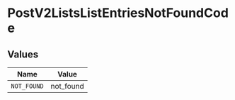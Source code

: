# PostV2ListsListEntriesNotFoundCode


## Values

| Name        | Value       |
| ----------- | ----------- |
| `NOT_FOUND` | not_found   |